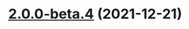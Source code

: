 # [2.0.0-beta.4](https://github.com/WorkPlusFE/js-sdk/compare/v2.0.0-beta.3...v2.0.0-beta.4) (2021-12-21)



